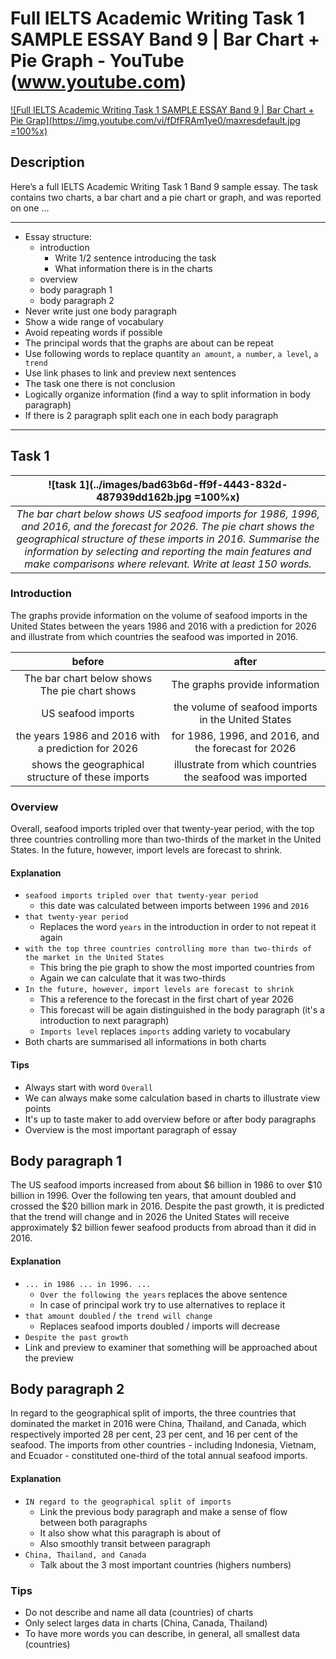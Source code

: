 # Full IELTS Academic Writing Task 1 SAMPLE ESSAY Band 9 \| Bar Chart + Pie Graph - YouTube (www.youtube.com)

[![Full IELTS Academic Writing Task 1 SAMPLE ESSAY Band 9 \| Bar Chart + Pie Grap](https://img.youtube.com/vi/fDfFRAm1ye0/maxresdefault.jpg =100%x)](https://www.youtube.com/watch?v=fDfFRAm1ye0&ab_channel=FastrackIELTS)

## Description
Here’s a full IELTS Academic Writing Task 1 Band 9 sample essay. The task contains two charts, a bar chart and a pie chart or graph, and was reported on one ...

------------------------------------------------------------------------

- Essay structure:
  - introduction
    - Write 1/2 sentence introducing the task
    - What information there is in the charts
  - overview
  - body paragraph 1
  - body paragraph 2
- Never write just one body paragraph
- Show a wide range of vocabulary
- Avoid repeating words if possible
- The principal words that the graphs are about can be repeat
- Use following words to replace quantity `an amount`, `a number`, `a level`, `a trend`
- Use link phases to link and preview next sentences
- The task one there is not conclusion
- Logically organize information (find a way to split information in body paragraph)
- If there is 2  paragraph split each one in each body paragraph

------------------------------------------------------------------------

## Task 1
|![task 1](../images/bad63b6d-ff9f-4443-832d-487939dd162b.jpg =100%x)|
|:---:|
|*The bar chart below shows US seafood imports for 1986, 1996, and 2016, and the forecast for 2026. The pie chart shows the geographical structure of these imports in 2016. Summarise the information by selecting and reporting the main features and make comparisons where relevant. Write at least 150 words.*|

### Introduction
The graphs provide information on the volume of seafood imports in the United States between the years 1986 and 2016 with a prediction for 2026 and illustrate from which countries the seafood was imported in 2016.

|before|after|
|:---:|:---:|
|The bar chart below shows <br> The  pie chart  shows|The graphs provide information|
|US seafood imports|the volume of seafood imports in the United States|
|the years 1986 and 2016 with a prediction for 2026|for 1986, 1996, and 2016, and the forecast for 2026|
|shows the geographical structure of these imports|illustrate from which countries the seafood was imported|

### Overview
Overall, seafood imports tripled over that twenty-year period, with the top three countries controlling more than two-thirds of the market in the United States. In the future, however, import levels are forecast to shrink.

#### Explanation
- `seafood imports tripled over that twenty-year period`
  - this date was calculated between imports between `1996` and `2016`
- `that twenty-year period`
  - Replaces the word `years` in the introduction in order to not repeat it again
- `with the top three countries controlling more than two-thirds of the market in the United States`
  - This bring the pie graph to show the most imported countries from
  - Again we can calculate that it was two-thirds
- `In the future, however, import levels are forecast to shrink`
  - This a reference to the forecast in the first chart of year 2026
  - This forecast will be again distinguished in the body paragraph (it's a introduction to next paragraph)
  - `Imports level` replaces `imports` adding variety to vocabulary
- Both charts are summarised all informations in both charts

#### Tips
- Always start with word `Overall`
- We can always make some calculation based in charts to illustrate view points
- It's up to taste maker to add overview before or after body paragraphs
- Overview is the most important paragraph of essay

## Body paragraph 1
The US seafood imports increased from about $6 billion in 1986 to over $10 billion in 1996. Over the following ten years, that amount doubled and crossed the $20 billion mark in 2016. Despite the past growth, it is predicted that the trend will change and in 2026 the United States will receive approximately $2 billion fewer seafood products from abroad than it did in 2016.

#### Explanation
- `... in 1986 ... in 1996. ...` 
  - `Over the following the years` replaces the above sentence
  - In case of principal work try to use alternatives to replace it
- `that amount doubled` / `the trend will change`
  - Replaces seafood imports doubled / imports will decrease
- `Despite the past growth`
 - Link and preview to examiner that something will be approached about the preview

## Body paragraph 2
In regard to the geographical split of imports, the three countries that dominated the market in 2016 were China, Thailand, and Canada, which respectively imported 28 per cent, 23 per cent, and 16 per cent of the seafood. The imports from other countries - including Indonesia, Vietnam, and Ecuador - constituted one-third of the total annual seafood imports.

#### Explanation
- `IN regard to the geographical split of imports`
  - Link the previous body paragraph and make a sense of flow between both paragraphs
  - It also show what this paragraph is about of
  - Also smoothly transit between paragraph 
- `China, Thailand, and Canada`
  - Talk about the 3 most important countries (highers numbers)

### Tips
- Do not describe and name all data (countries) of charts
- Only select larges data in charts (China, Canada, Thailand)
- To have more words you can describe, in general, all smallest data (countries) 
